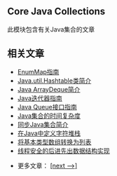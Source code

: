 ## Core Java Collections

此模块包含有关Java集合的文章

## 相关文章

+ [EnumMap指南](docs/EnumMap指南.md)
+ [Java.util.Hashtable类简介](docs/Java.util.Hashtable类简介.md)
+ [Java ArrayDeque简介](docs/Java-ArrayDeque简介.md)
+ [Java迭代器指南](docs/Java迭代器指南.md)
+ [Java Queue接口指南](docs/Java队列接口指南.md)
+ [Java集合的时间复杂度](docs/Java集合的时间复杂度.md)
+ [同步Java集合简介](docs/同步Java集合简介.md)
+ [在Java中定义字符堆栈](docs/在Java中定义字符堆栈.md)
+ [将基本类型数组转换为列表](docs/将基元数组转换为列表.md)
+ [线程安全的后进先出数据结构实现](docs/线程安全的后进先出数据结构实现.md)

- 更多文章： [[next -->]](../java-collections-2/README.md)
